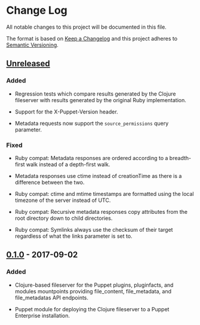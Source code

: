 # Change Log
All notable changes to this project will be documented in this file.

The format is based on [Keep a Changelog](http://keepachangelog.com/)
and this project adheres to [Semantic Versioning](http://semver.org/).


## [Unreleased]
### Added

  - Regression tests which compare results generated by the Clojure
    fileserver with results generated by the original Ruby implementation.

  - Support for the X-Puppet-Version header.

  - Metadata requests now support the `source_permissions` query parameter.

### Fixed

  - Ruby compat: Metadata responses are ordered according to a breadth-first
    walk instead of a depth-first walk.

  - Metadata responses use ctime instead of creationTime as there is
    a difference between the two.

  - Ruby compat: ctime and mtime timestamps are formatted using the
    local timezone of the server instead of UTC.

  - Ruby compat: Recursive metadata responses copy attributes from the
    root directory down to child directories.

  - Ruby compat: Symlinks always use the checksum of their target
    regardless of what the links parameter is set to.


## [0.1.0] - 2017-09-02
### Added

  - Clojure-based fileserver for the Puppet plugins, pluginfacts, and
    modules mountpoints providing file_content, file_metadata, and
    file_metadatas API endpoints.

  - Puppet module for deploying the Clojure fileserver to a
    Puppet Enterprise installation.


[Unreleased]: https://github.com/Sharpie/puppetserver-clj-file-server/compare/0.1.0...HEAD
[0.1.0]: https://github.com/Sharpie/puppetserver-clj-file-server/compare/af3604d...0.1.0
